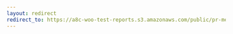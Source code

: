 ```yaml
---
layout: redirect
redirect_to: https://a8c-woo-test-reports.s3.amazonaws.com/public/pr-merge/43683/api/index.html
---
```

